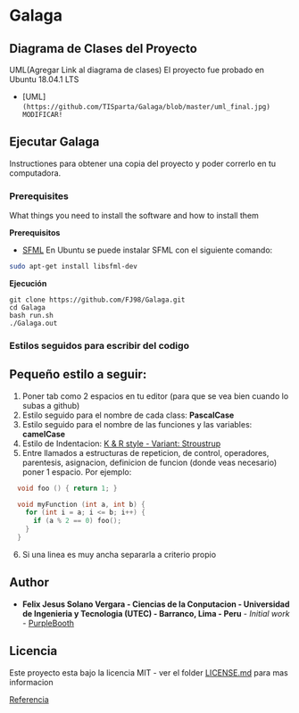 # Galaga

## Diagrama de Clases del Proyecto
UML(Agregar Link al diagrama de clases)
El proyecto fue probado en Ubuntu 18.04.1 LTS
- [UML]```(https://github.com/TISparta/Galaga/blob/master/uml_final.jpg) MODIFICAR!```

## Ejecutar Galaga
Instructiones para obtener una copia del proyecto y poder correrlo en tu computadora.

### Prerequisites
What things you need to install the software and how to install them

**Prerequisitos**
- [SFML](https://www.sfml-dev.org/)
En Ubuntu se puede instalar SFML con el siguiente comando:
```bash
sudo apt-get install libsfml-dev
```

**Ejecución**
```
git clone https://github.com/FJ98/Galaga.git
cd Galaga
bash run.sh
./Galaga.out
```

### Estilos seguidos para escribir del codigo

## Pequeño estilo a seguir:

1. Poner tab como 2 espacios en tu editor (para que se vea bien cuando lo subas
   a github)
2. Estilo seguido para el nombre de cada class: **PascalCase**
3. Estilo seguido para el nombre de las funciones y las variables: **camelCase**
4. Estilo de Indentacion: [K & R style - Variant: Stroustrup](https://en.wikipedia.org/wiki/Indentation_style#Variant:_Stroustrup)
5. Entre llamados a estructuras de repeticion, de control, operadores,
   parentesis, asignacion, definicion de funcion (donde veas necesario)
   poner 1 espacio. Por ejemplo:
   
```c++
  void foo () { return 1; }

  void myFunction (int a, int b) {
    for (int i = a; i <= b; i++) {
      if (a % 2 == 0) foo();
    }
  }

```
6. Si una linea es muy ancha separarla a criterio propio

## Author

* **Felix Jesus Solano Vergara - Ciencias de la Conputacion - Universidad de Ingenieria y Tecnologia (UTEC) - Barranco, Lima - Peru** - *Initial work* - [PurpleBooth](https://github.com/PurpleBooth)

## Licencia

Este proyecto esta bajo la licencia MIT - ver el folder [LICENSE.md](LICENSE.md) para mas informacion

[Referencia](https://www.youtube.com/watch?v=bUPWWuI2EY4)
